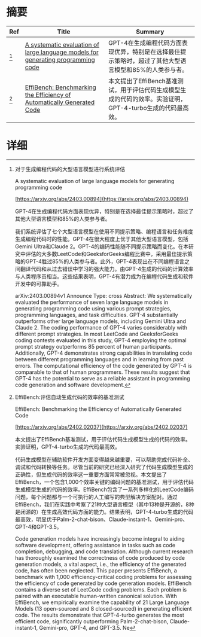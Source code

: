 # 摘要

| Ref | Title | Summary |
| --- | --- | --- |
| [^1] | [A systematic evaluation of large language models for generating programming code](https://arxiv.org/abs/2403.00894) | GPT-4在生成编程代码方面表现优异，特别是在选择最佳提示策略时，超过了其他大型语言模型和85%的人类参与者。 |
| [^2] | [EffiBench: Benchmarking the Efficiency of Automatically Generated Code](https://arxiv.org/abs/2402.02037) | 本文提出了EffiBench基准测试，用于评估代码生成模型生成的代码的效率。实验证明，GPT-4-turbo生成的代码最高效。 |

# 详细

[^1]: 对于生成编程代码的大型语言模型进行系统评估

    A systematic evaluation of large language models for generating programming code

    [https://arxiv.org/abs/2403.00894](https://arxiv.org/abs/2403.00894)

    GPT-4在生成编程代码方面表现优异，特别是在选择最佳提示策略时，超过了其他大型语言模型和85%的人类参与者。

    

    我们系统评估了七个大型语言模型在使用不同提示策略、编程语言和任务难度生成编程代码时的性能。GPT-4在很大程度上优于其他大型语言模型，包括Gemini Ultra和Claude 2。GPT-4的编码性能随不同提示策略而变化。在本研究中评估的大多数LeetCode和GeeksforGeeks编程比赛中，采用最佳提示策略的GPT-4胜过85%的人类参与者。此外，GPT-4表现出在不同编程语言之间翻译代码和从过去错误中学习的强大能力。由GPT-4生成的代码的计算效率与人类程序员相当。这些结果表明，GPT-4有潜力成为在编程代码生成和软件开发中的可靠助手。

    arXiv:2403.00894v1 Announce Type: cross  Abstract: We systematically evaluated the performance of seven large language models in generating programming code using various prompt strategies, programming languages, and task difficulties. GPT-4 substantially outperforms other large language models, including Gemini Ultra and Claude 2. The coding performance of GPT-4 varies considerably with different prompt strategies. In most LeetCode and GeeksforGeeks coding contests evaluated in this study, GPT-4 employing the optimal prompt strategy outperforms 85 percent of human participants. Additionally, GPT-4 demonstrates strong capabilities in translating code between different programming languages and in learning from past errors. The computational efficiency of the code generated by GPT-4 is comparable to that of human programmers. These results suggest that GPT-4 has the potential to serve as a reliable assistant in programming code generation and software development.
    
[^2]: EffiBench:评估自动生成代码的效率的基准测试

    EffiBench: Benchmarking the Efficiency of Automatically Generated Code

    [https://arxiv.org/abs/2402.02037](https://arxiv.org/abs/2402.02037)

    本文提出了EffiBench基准测试，用于评估代码生成模型生成的代码的效率。实验证明，GPT-4-turbo生成的代码最高效。

    

    代码生成模型在辅助软件开发方面变得越来越重要，可以帮助完成代码补全、调试和代码转换等任务。尽管当前的研究已经深入研究了代码生成模型生成的正确性，但生成代码的效率这一重要方面常常被忽视。本文提出了EffiBench，一个包含1,000个效率关键的编码问题的基准测试，用于评估代码生成模型生成的代码的效率。EffiBench包含了一系列多样化的LeetCode编码问题，每个问题都与一个可执行的人工编写的典型解决方案配对。通过EffiBench，我们在实践中考察了21种大型语言模型（其中13种是开源的，8种是闭源的）在生成高效代码方面的能力。结果表明，GPT-4-turbo生成的代码最高效，明显优于Palm-2-chat-bison、Claude-instant-1、Gemini-pro、GPT-4和GPT-3.5。

    Code generation models have increasingly become integral to aiding software development, offering assistance in tasks such as code completion, debugging, and code translation. Although current research has thoroughly examined the correctness of code produced by code generation models, a vital aspect, i.e., the efficiency of the generated code, has often been neglected. This paper presents EffiBench, a benchmark with 1,000 efficiency-critical coding problems for assessing the efficiency of code generated by code generation models. EffiBench contains a diverse set of LeetCode coding problems. Each problem is paired with an executable human-written canonical solution. With EffiBench, we empirically examine the capability of 21 Large Language Models (13 open-sourced and 8 closed-sourced) in generating efficient code. The results demonstrate that GPT-4-turbo generates the most efficient code, significantly outperforming Palm-2-chat-bison, Claude-instant-1, Gemini-pro, GPT-4, and GPT-3.5. Ne
    

